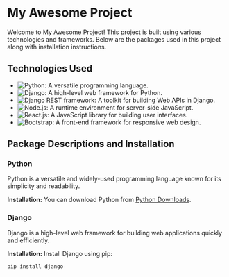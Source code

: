# My Awesome Project

Welcome to My Awesome Project! This project is built using various technologies and frameworks. Below are the packages used in this project along with installation instructions.

## Technologies Used

- ![Python](https://img.shields.io/badge/-Python-3776AB?style=flat-square&logo=python&logoColor=white): A versatile programming language.
- ![Django](https://img.shields.io/badge/-Django-092E20?style=flat-square&logo=django&logoColor=white): A high-level web framework for Python.
- ![Django REST framework](https://img.shields.io/badge/-Django%20REST%20framework-092E20?style=flat-square&logo=django&logoColor=white): A toolkit for building Web APIs in Django.
- ![Node.js](https://img.shields.io/badge/-Node.js-339933?style=flat-square&logo=node.js&logoColor=white): A runtime environment for server-side JavaScript.
- ![React.js](https://img.shields.io/badge/-React.js-61DAFB?style=flat-square&logo=react&logoColor=white): A JavaScript library for building user interfaces.
- ![Bootstrap](https://img.shields.io/badge/-Bootstrap-7952B3?style=flat-square&logo=bootstrap&logoColor=white): A front-end framework for responsive web design.

## Package Descriptions and Installation

### Python

Python is a versatile and widely-used programming language known for its simplicity and readability.

**Installation:**
You can download Python from [Python Downloads](https://www.python.org/downloads/).

### Django

Django is a high-level web framework for building web applications quickly and efficiently.

**Installation:**
Install Django using pip:
```bash
pip install django
